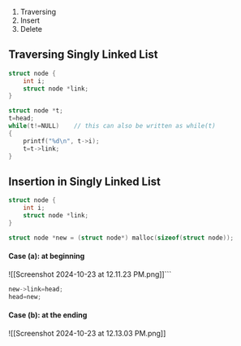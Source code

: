 1. Traversing
2. Insert
3. Delete

## Traversing Singly Linked List
```c
struct node {
	int i;
	struct node *link;
}

struct node *t;
t=head;
while(t!=NULL)    // this can also be written as while(t)
{
	printf("%d\n", t->i);
	t=t->link;
}
```

## Insertion in Singly Linked List
```c
struct node {
	int i;
	struct node *link;
}

struct node *new = (struct node*) malloc(sizeof(struct node));
```

#### Case (a): at beginning
![[Screenshot 2024-10-23 at 12.11.23 PM.png]]```
```c
new->link=head;
head=new;
```

#### Case (b): at the ending
![[Screenshot 2024-10-23 at 12.13.03 PM.png]]
